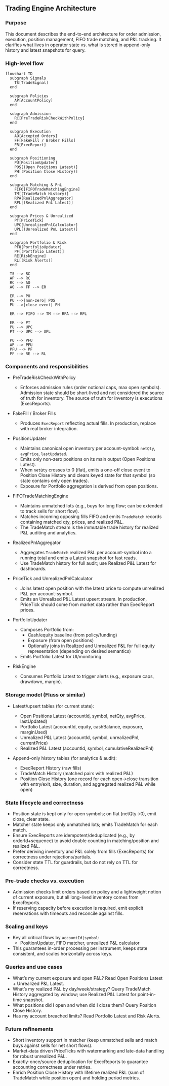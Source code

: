## Trading Engine Architecture

### Purpose
This document describes the end-to-end architecture for order admission, execution, position management, FIFO trade matching, and P&L tracking. It clarifies what lives in operator state vs. what is stored in append-only history and latest snapshots for query.

### High-level flow
```mermaid
flowchart TD
  subgraph Signals
    TS[TradeSignal]
  end

  subgraph Policies
    AP[AccountPolicy]
  end

  subgraph Admission
    RC[PreTradeRiskCheckWithPolicy]
  end

  subgraph Execution
    AO[Accepted Orders]
    FF[FakeFill / Broker Fills]
    ER[ExecReport]
  end

  subgraph Positioning
    PU[PositionUpdater]
    POS[(Open Positions Latest)]
    PH[(Position Close History)]
  end

  subgraph Matching & PnL
    FIFO[FIFOTradeMatchingEngine]
    TM[(TradeMatch History)]
    RPA[RealizedPnlAggregator]
    RPL[(Realized PnL Latest)]
  end

  subgraph Prices & Unrealized
    PT[PriceTick]
    UPC[UnrealizedPnlCalculator]
    UPL[(Unrealized PnL Latest)]
  end

  subgraph Portfolio & Risk
    PFU[PortfolioUpdater]
    PF[(Portfolio Latest)]
    RE[RiskEngine]
    RL[(Risk Alerts)]
  end

  TS --> RC
  AP --> RC
  RC --> AO
  AO --> FF --> ER

  ER --> PU
  PU -->|non-zero| POS
  PU -->|close event| PH

  ER --> FIFO --> TM --> RPA --> RPL

  ER --> PT
  PU --> UPC
  PT --> UPC --> UPL

  PU --> PFU
  AP --> PFU
  PFU --> PF
  PF --> RE --> RL
```

### Components and responsibilities
- PreTradeRiskCheckWithPolicy
  - Enforces admission rules (order notional caps, max open symbols). Admission state should be short‑lived and not considered the source of truth for inventory. The source of truth for inventory is executions (ExecReports).

- FakeFill / Broker Fills
  - Produces `ExecReport` reflecting actual fills. In production, replace with real broker integration.

- PositionUpdater
  - Maintains canonical open inventory per account-symbol: `netQty`, `avgPrice`, `lastUpdated`.
  - Emits only non-zero positions on its main output (Open Positions Latest).
  - When `netQty` crosses to 0 (flat), emits a one-off close event to Position Close History and clears keyed state for that symbol (so state contains only open trades).
  - Exposure for Portfolio aggregation is derived from open positions.

- FIFOTradeMatchingEngine
  - Maintains unmatched lots (e.g., buys for long flow; can be extended to track sells for short flow).
  - Matches incoming opposing fills FIFO and emits `TradeMatch` records containing matched qty, prices, and realized P&L.
  - The TradeMatch stream is the immutable trade history for realized P&L auditing and analytics.

- RealizedPnlAggregator
  - Aggregates `TradeMatch` realized P&L per account-symbol into a running total and emits a Latest snapshot for fast reads.
  - Use TradeMatch history for full audit; use Realized P&L Latest for dashboards.

- PriceTick and UnrealizedPnlCalculator
  - Joins latest open position with the latest price to compute unrealized P&L per account-symbol.
  - Emits an Unrealized P&L Latest upsert stream. In production, PriceTick should come from market data rather than ExecReport prices.

- PortfolioUpdater
  - Composes Portfolio from:
    - Cash/equity baseline (from policy/funding)
    - Exposure (from open positions)
    - Optionally joins in Realized and Unrealized P&L for full equity representation (depending on desired semantics)
  - Emits Portfolio Latest for UI/monitoring.

- RiskEngine
  - Consumes Portfolio Latest to trigger alerts (e.g., exposure caps, drawdown, margin).

### Storage model (Fluss or similar)
- Latest/upsert tables (for current state):
  - Open Positions Latest (accountId, symbol, netQty, avgPrice, lastUpdated)
  - Portfolio Latest (accountId, equity, cashBalance, exposure, marginUsed)
  - Unrealized P&L Latest (accountId, symbol, unrealizedPnl, currentPrice)
  - Realized P&L Latest (accountId, symbol, cumulativeRealizedPnl)

- Append-only history tables (for analytics & audit):
  - ExecReport History (raw fills)
  - TradeMatch History (matched pairs with realized P&L)
  - Position Close History (one record for each open→close transition with entry/exit, size, duration, and aggregated realized P&L while open)

### State lifecycle and correctness
- Position state is kept only for open symbols; on flat (netQty→0), emit close, clear state.
- Matcher state keeps only unmatched lots; emits TradeMatch for each match.
- Ensure ExecReports are idempotent/deduplicated (e.g., by orderId+sequence) to avoid double counting in matching/position and realized P&L.
- Prefer deriving inventory and P&L solely from fills (ExecReports) for correctness under rejections/partials.
- Consider state TTL for guardrails, but do not rely on TTL for correctness.

### Pre-trade checks vs. execution
- Admission checks limit orders based on policy and a lightweight notion of current exposure, but all long-lived inventory comes from ExecReports.
- If reserving capacity before execution is required, emit explicit reservations with timeouts and reconcile against fills.

### Scaling and keys
- Key all critical flows by `accountId|symbol`:
  - PositionUpdater, FIFO matcher, unrealized P&L calculator
- This guarantees in-order processing per instrument, keeps state consistent, and scales horizontally across keys.

### Queries and use cases
- What’s my current exposure and open P&L? Read Open Positions Latest + Unrealized P&L Latest.
- What’s my realized P&L by day/week/strategy? Query TradeMatch History aggregated by window; use Realized P&L Latest for point-in-time snapshot.
- What positions did I open and when did I close them? Query Position Close History.
- Has my account breached limits? Read Portfolio Latest and Risk Alerts.

### Future refinements
- Short inventory support in matcher (keep unmatched sells and match buys against sells for net short flows).
- Market-data driven PriceTicks with watermarking and late-data handling for robust unrealized P&L.
- Exactly-once/source deduplication for ExecReports to guarantee accounting correctness under retries.
- Enrich Position Close History with lifetime realized P&L (sum of TradeMatch while position open) and holding period metrics.



